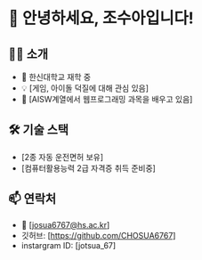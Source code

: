 # 👋 안녕하세요, 조수아입니다!

## 👨‍💻 소개
- 🏫 한신대학교 재학 중
- 💡 [게임, 아이돌 덕질에 대해 관심 있음]
- 🌱 [AISW계열에서 웹프로그래밍 과목을 배우고 있음]

## 🛠️ 기술 스택
*   [2종 자동 운전면허 보유]
*   [컴퓨터활용능력 2급 자격증 취득 준비중]

## 

<!--
<p>
  <img src="https://img.shields.io/badge/Python-3776AB?style=for-the-badge&logo=python&logoColor=white">
  <img src="https://img.shields.io/badge/JavaScript-F7DF1E?style=for-the-badge&logo=javascript&logoColor=black">
  <img src="https://img.shields.io/badge/React-61DAFB?style=for-the-badge&logo=react&logoColor=black">
</p>
-->

## 📫 연락처
- 📧 [josua6767@hs.ac.kr]
- 깃허브: [https://github.com/CHOSUA6767]
- instargram ID: [jotsua_67]